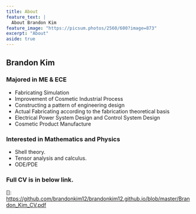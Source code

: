 ```yaml
---
title: About
feature_text: |
  About Brandon Kim
feature_image: "https://picsum.photos/2560/600?image=873"
excerpt: "About"
aside: true
---
```


## Brandon Kim

### Majored in ME & ECE

- Fabricating Simulation
- Improvement of Cosmetic Industrial Process
- Constructing a pattern of engineering design
- Actual Fabricating according to the fabrication theoretical basis
- Electrical Power System Design and Control System Design
- Cosmetic Product Manufacture


### Interested in Mathematics and Physics

- Shell theory.
- Tensor analysis and calculus.
- ODE/PDE

### Full CV is in below link.

[]: https://github.com/brandonkim12/brandonkim12.github.io/blob/master/Brandon_Kim_CV.pdf

